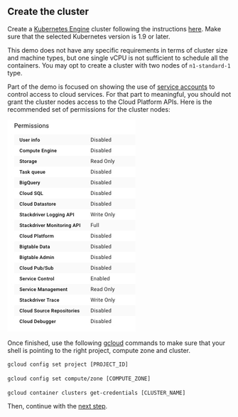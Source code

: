 ## Create the cluster

Create a [Kubernetes Engine](https://cloud.google.com/kubernetes-engine/) cluster following the instructions [here](https://cloud.google.com/kubernetes-engine/docs/quickstart). Make sure that the selected Kubernetes version is 1.9 or later.

This demo does not have any specific requirements in terms of cluster size and machine types, but one single vCPU is not sufficient to schedule all the containers. You may opt to create a cluster with two nodes of `n1-standard-1` type.

Part of the demo is focused on showing the use of [service accounts](https://cloud.google.com/iam/docs/service-accounts) to control access to cloud services. For that part to meaningful, you should not grant the cluster nodes access to the Cloud Platform APIs. Here is the recommended set of permissions for the cluster nodes:

![permissions](./images/permissions.jpg)

Once finished, use the following [gcloud](https://cloud.google.com/sdk/gcloud/) commands to make sure that your shell is pointing to the right project, compute zone and cluster.

```
gcloud config set project [PROJECT_ID]

gcloud config set compute/zone [COMPUTE_ZONE]

gcloud container clusters get-credentials [CLUSTER_NAME]
```

Then, continue with the [next step](./webgui.md).
